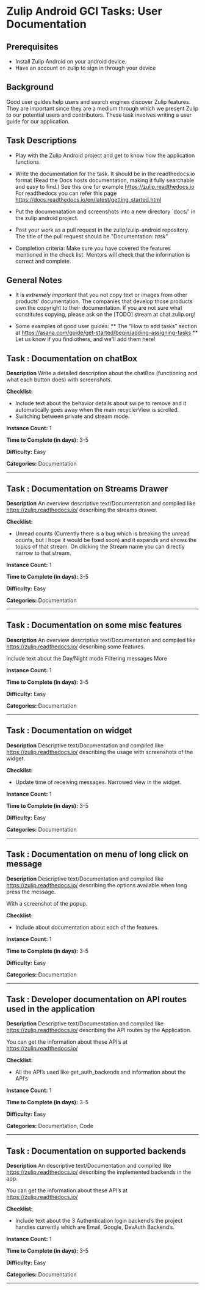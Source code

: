 # Zulip Android GCI Tasks: User Documentation

## Prerequisites

* Install Zulip Android on your android device.
* Have an account on zulip to sign in through your device

## Background

Good user guides help users and search engines discover Zulip features. They
are important since they are a medium through which we present Zulip to our
potential users and contributors. These task involves writing a user
guide for our application.

## Task Descriptions

* Play with the Zulip Android project and get to know how the application 
  functions.
* Write the documentation for the task. It should be in the readthedocs.io 
  format (Read the Docs hosts documentation, making it fully searchable 
  and easy to find.) 
  See this one for example https://zulip.readthedocs.io
  For readthedocs you can refer this page 
  https://docs.readthedocs.io/en/latest/getting_started.html
  
*  Put the documenatation and screenshots into a new directory
  `docs/' in the zulip android project.
* Post your work as a pull request in the zulip/zulip-android
  repository. The title of the pull request should be "Documentation: *task*"

* Completion criteria: Make sure you have covered the features mentioned in the 
  check list. Mentors will check that the information is correct and complete.

## General Notes

* It is *extremely important* that you not copy text or images from other
products’ documentation. The companies that develop those products own the
copyright to their documentation. If you are not sure what constitutes
copying, please ask on the [TODO] stream at chat.zulip.org!

* Some examples of good user guides:
** The “How to add tasks” section at https://asana.com/guide/get-started/begin/adding-assigning-tasks
** Let us know if you find others, and we'll add them here!


## Task : Documentation on chatBox

**Description**
Write a detailed description about the chatBox (functioning and what each button does) with screenshots.

**Checklist:**
* Include text about the behavior details about swipe to remove and it automatically goes away when the main recyclerView is scrolled.
* Switching between private and stream mode.


**Instance Count:** 1

**Time to Complete (in days):** 3-5

**Difficulty:** Easy

**Categories:**  Documentation



---
## Task : Documentation on Streams Drawer

**Description**
An overview descriptive text/Documentation and compiled like https://zulip.readthedocs.io/ describing the streams drawer.

**Checklist:**
* Unread counts (Currently there is a bug which is breaking the unread counts, but I hope it would be fixed soon) and it expands and shows the topics of that stream.
On clicking the Stream name you can directly narrow to that stream.


**Instance Count:** 1

**Time to Complete (in days):** 3-5

**Difficulty:** Easy

**Categories:**  Documentation


---
## Task : Documentation on some misc features

**Description**
An overview descriptive text/Documentation and compiled like https://zulip.readthedocs.io/ describing some features.

Include text about the
Day/Night mode
Filtering messages
More


**Instance Count:** 1

**Time to Complete (in days):** 3-5

**Difficulty:** Easy

**Categories:**  Documentation



---
## Task : Documentation on widget

**Description**
Descriptive text/Documentation and compiled like https://zulip.readthedocs.io/ describing the usage with screenshots of the widget.

**Checklist:**
* Update time of receiving messages.
Narrowed view in the widget.

**Instance Count:** 1

**Time to Complete (in days):** 3-5

**Difficulty:** Easy

**Categories:**  Documentation



---
## Task : Documentation on menu of long click on message

**Description**
Descriptive text/Documentation and compiled like https://zulip.readthedocs.io/ describing the options available when long press the message.

With a screenshot of the popup.

**Checklist:**
* Include about documentation about each of the features.

**Instance Count:** 1

**Time to Complete (in days):** 3-5

**Difficulty:** Easy

**Categories:**  Documentation



---
## Task : Developer documentation on API routes used in the application

**Description**
Descriptive text/Documentation and compiled like https://zulip.readthedocs.io/ describing the API routes by the Application.

You can get the information about these API’s at https://zulip.readthedocs.io/

**Checklist:**
* All the API’s used like get_auth_backends and information about the API’s

**Instance Count:** 1

**Time to Complete (in days):** 3-5

**Difficulty:** Easy

**Categories:**  Documentation, Code



---
## Task : Documentation on supported backends

**Description**
An descriptive text/Documentation and compiled like https://zulip.readthedocs.io/ describing the implemented backends in the app.


You can get the information about these API’s at https://zulip.readthedocs.io/

**Checklist:**
* Include text about the 3 Authentication login backend’s the project handles currently which are Email, Google, DevAuth Backend’s.

**Instance Count:** 1

**Time to Complete (in days):** 3-5

**Difficulty:** Easy

**Categories:**  Documentation



---
